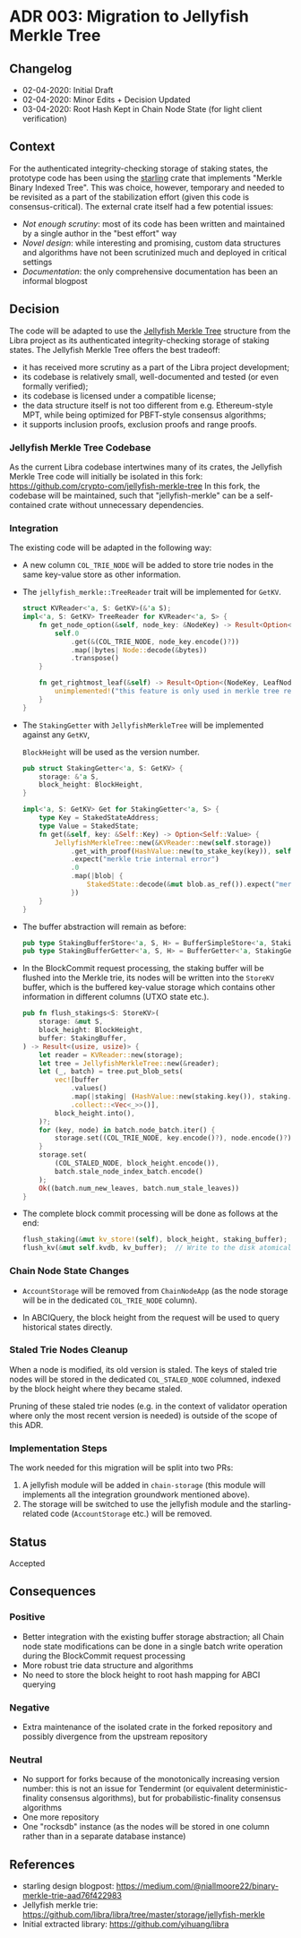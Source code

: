 # ADR 003: Migration to Jellyfish Merkle Tree

## Changelog
* 02-04-2020: Initial Draft
* 02-04-2020: Minor Edits + Decision Updated
* 03-04-2020: Root Hash Kept in Chain Node State (for light client verification)

## Context
For the authenticated integrity-checking storage of staking states, the prototype code has been using the [starling](https://crates.io/crates/starling) crate that implements "Merkle Binary Indexed Tree". This was choice, however, temporary
and needed to be revisited as a part of the stabilization effort (given this code is consensus-critical). 
The external crate itself had a few potential issues:

- *Not enough scrutiny*: most of its code has been written and maintained by a single author in the "best effort" way
- *Novel design*: while interesting and promising, custom data structures and algorithms have not been scrutinized much and deployed in critical settings
- *Documentation*: the only comprehensive documentation has been an informal blogpost  

## Decision
The code will be adapted to use the [Jellyfish Merkle Tree](https://github.com/libra/libra/blob/master/storage/jellyfish-merkle/src/lib.rs) structure from the Libra project as its authenticated integrity-checking storage of staking states.
The Jellyfish Merkle Tree offers the best tradeoff:

- it has received more scrutiny as a part of the Libra project development;
- its codebase is relatively small, well-documented and tested (or even formally verified);
- its codebase is licensed under a compatible license;
- the data structure itself is not too different from e.g. Ethereum-style MPT, 
while being optimized for PBFT-style consensus algorithms;
- it supports inclusion proofs, exclusion proofs and range proofs.

### Jellyfish Merkle Tree Codebase
As the current Libra codebase intertwines many of its crates,
the Jellyfish Merkle Tree code will initially be isolated in this fork: https://github.com/crypto-com/jellyfish-merkle-tree
In this fork, the codebase will be maintained, such that "jellyfish-merkle" can be a self-contained crate without
unnecessary dependencies.

### Integration
The existing code will be adapted in the following way:

- A new column `COL_TRIE_NODE` will be added to store trie nodes in the same key-value store as other information.

- The `jellyfish_merkle::TreeReader` trait will be implemented for `GetKV`.

  ```rust
  struct KVReader<'a, S: GetKV>(&'a S);
  impl<'a, S: GetKV> TreeReader for KVReader<'a, S> {
      fn get_node_option(&self, node_key: &NodeKey) -> Result<Option<Node>> {
          self.0
              .get(&(COL_TRIE_NODE, node_key.encode()?))
              .map(|bytes| Node::decode(&bytes))
              .transpose()
      }
  
      fn get_rightmost_leaf(&self) -> Result<Option<(NodeKey, LeafNode)>> {
          unimplemented!("this feature is only used in merkle tree restore which we don't need yet");
      }
  }
  ```

- The `StakingGetter` with `JellyfishMerkleTree` will be implemented against any `GetKV`,

  `BlockHeight` will be used as the version number.
  
  ```rust
  pub struct StakingGetter<'a, S: GetKV> {
      storage: &'a S,
      block_height: BlockHeight,
  }
  
  impl<'a, S: GetKV> Get for StakingGetter<'a, S> {
      type Key = StakedStateAddress;
      type Value = StakedState;
      fn get(&self, key: &Self::Key) -> Option<Self::Value> {
          JellyfishMerkleTree::new(&KVReader::new(self.storage))
              .get_with_proof(HashValue::new(to_stake_key(key)), self.block_height.into())
              .expect("merkle trie internal error")
              .0
              .map(|blob| {
                  StakedState::decode(&mut blob.as_ref()).expect("merkle trie storage corrupted")
              })
      }
  }
  ```
  
- The buffer abstraction will remain as before:
  
  ```rust
  pub type StakingBufferStore<'a, S, H> = BufferSimpleStore<'a, StakingGetter<'a, S>, H>;
  pub type StakingBufferGetter<'a, S, H> = BufferGetter<'a, StakingGetter<'a, S>, H>;
  ```
  
- In the BlockCommit request processing, the staking buffer will be flushed into the Merkle trie,
its nodes will be written into the `StoreKV` buffer, which is the buffered key-value storage which contains other information in different columns (UTXO state etc.).
  
  ```rust
  pub fn flush_stakings<S: StoreKV>(
      storage: &mut S,
      block_height: BlockHeight,
      buffer: StakingBuffer,
  ) -> Result<(usize, usize)> {
      let reader = KVReader::new(storage);
      let tree = JellyfishMerkleTree::new(&reader);
      let (_, batch) = tree.put_blob_sets(
          vec![buffer
              .values()
              .map(|staking| (HashValue::new(staking.key()), staking.encode().into()))
              .collect::<Vec<_>>()],
          block_height.into(),
      )?;
      for (key, node) in batch.node_batch.iter() {
          storage.set((COL_TRIE_NODE, key.encode()?), node.encode()?);
      }
      storage.set(
          (COL_STALED_NODE, block_height.encode()), 
          batch.stale_node_index_batch.encode()
      );
      Ok((batch.num_new_leaves, batch.num_stale_leaves))
  }
  ```
  
- The complete block commit processing will be done as follows at the end:
  
  ```rust
  flush_staking(&mut kv_store!(self), block_height, staking_buffer);
  flush_kv(&mut self.kvdb, kv_buffer);  // Write to the disk atomically.
  ```

### Chain Node State Changes

- `AccountStorage` will be removed from `ChainNodeApp` (as the node storage will be in the dedicated `COL_TRIE_NODE` column).

- In ABCIQuery, the block height from the request will be used to query historical states directly.

### Staled Trie Nodes Cleanup

When a node is modified, its old version is staled. The keys of staled trie nodes will be stored in the dedicated `COL_STALED_NODE` columned, indexed by the block height where they became staled.

Pruning of these staled trie nodes (e.g. in the context of validator operation where only the most recent version is needed)
is outside of the scope of this ADR.

### Implementation Steps

The work needed for this migration will be split into two PRs:

1. A jellyfish module will be added in `chain-storage` (this module will implements all the integration groundwork mentioned above).
2. The storage will be switched to use the jellyfish module and the starling-related code (`AccountStorage` etc.) will be removed.

## Status

Accepted

## Consequences

### Positive

- Better integration with the existing buffer storage abstraction; all Chain node state modifications can be done in a  single batch write operation during the BlockCommit request processing
- More robust trie data structure and algorithms
- No need to store the block height to root hash mapping for ABCI querying

### Negative

- Extra maintenance of the isolated crate in the forked repository and possibly divergence from the upstream repository

### Neutral

- No support for forks because of the monotonically increasing version number: this is not an issue for Tendermint
(or equivalent deterministic-finality consensus algorithms), but for probabilistic-finality consensus algorithms
- One more repository
- One "rocksdb" instance (as the nodes will be stored in one column rather than in a separate database instance)

## References

* starling design blogpost: https://medium.com/@niallmoore22/binary-merkle-trie-aad76f422983 
* Jellyfish merkle trie: https://github.com/libra/libra/tree/master/storage/jellyfish-merkle
* Initial extracted library: https://github.com/yihuang/libra
